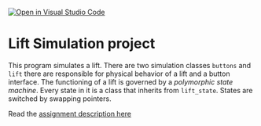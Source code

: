 [![Open in Visual Studio Code](https://classroom.github.com/assets/open-in-vscode-c66648af7eb3fe8bc4f294546bfd86ef473780cde1dea487d3c4ff354943c9ae.svg)](https://classroom.github.com/online_ide?assignment_repo_id=8746869&assignment_repo_type=AssignmentRepo)
# Lift Simulation project

This program simulates a lift. There are two simulation classes `buttons` and `lift` there are responsible for physical behavior of a lift and a button interface. The functioning of a lift is governed by a *polymorphic state machine*. Every state in it is a class that inherits from `lift_state`. States are switched by swapping pointers.

Read the [assignment description here](ASSIGNMENT.md)